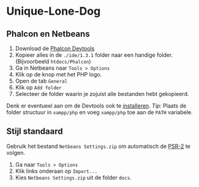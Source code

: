 # Unique-Lone-Dog
## Phalcon en Netbeans

1. Download de [Phalcon Devtools](https://github.com/phalcon/phalcon-devtools)
2. Kopieer alles in de `./ide/1.3.1` folder naar een handige folder. (Bijvoorbeeld `htdocs/Phalcon`)
3. Ga in Netbeans naar `Tools > Options`
4. Klik op de knop met het PHP logo.
5. Open de tab `General`
6. Klik op `Add folder`
7. Selecteer de folder waarin je zojuist alle bestanden hebt gekopieerd.

Denk er eventueel aan om de Devtools ook te [installeren](http://docs.phalconphp.com/en/latest/reference/wintools.html).
_Tip:_ Plaats de folder structuur in `xampp/php` en voeg `xampp/php` toe aan de `PATH` variabele.

## Stijl standaard
Gebruik het bestand `Netbeans Settings.zip` om automatisch de [PSR-2](https://github.com/php-fig/fig-standards/blob/master/accepted/PSR-2-coding-style-guide.md) te volgen.

1. Ga naar `Tools > Options`
2. Klik links onderaan op `Import...`
3. Kies `Netbeans Settings.zip` uit de folder `docs`.
